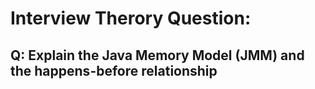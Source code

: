 # Interview Therory Question:
## Q: Explain the Java Memory Model (JMM) and the happens-before relationship
